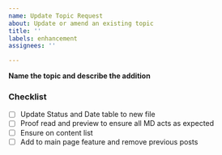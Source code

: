 ```yaml
---
name: Update Topic Request
about: Update or amend an existing topic
title: ''
labels: enhancement
assignees: ''

---
```


**Name the topic and describe the addition**

### Checklist
- [ ] Update Status and Date table to new file
- [ ] Proof read and preview to ensure all MD acts as expected
- [ ] Ensure on content list 
- [ ] Add to main page feature and remove previous posts
